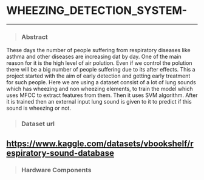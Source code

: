 # WHEEZING_DETECTION_SYSTEM-


---
>### Abstract ###
 These days the number of people suffering from respiratory diseases like asthma and other diseases are increasing dat by day.
 One of the main reason for it is the high level of air polution. Even if we control the polution there will be a big number 
 of people suffering due to its after effects. This a project started with the aim of early detection and getting early treatment 
 for such people. Here we are using a dataset consist of a lot of lung sounds which has wheezing and non wheezing elements, to 
 train the model which uses MFCC  to extract features from them. Then it uses SVM algorithm. After it is trained then an external
 input lung sound is given to it to predict if this sound is wheezing or not.  
 
>### Dataset url ###

https://www.kaggle.com/datasets/vbookshelf/respiratory-sound-database
---
>### Hardware Components ###
